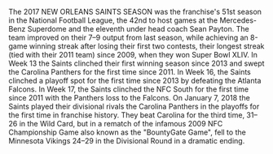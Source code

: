The 2017 NEW ORLEANS SAINTS SEASON was the franchise's 51st season in the National Football League, the 42nd to host games at the Mercedes-Benz Superdome and the eleventh under head coach Sean Payton. The team improved on their 7–9 output from last season, while achieving an 8-game winning streak after losing their first two contests, their longest streak (tied with their 2011 team) since 2009, when they won Super Bowl XLIV. In Week 13 the Saints clinched their first winning season since 2013 and swept the Carolina Panthers for the first time since 2011. In Week 16, the Saints clinched a playoff spot for the first time since 2013 by defeating the Atlanta Falcons. In Week 17, the Saints clinched the NFC South for the first time since 2011 with the Panthers loss to the Falcons. On January 7, 2018 the Saints played their divisional rivals the Carolina Panthers in the playoffs for the first time in franchise history. They beat Carolina for the third time, 31–26 in the Wild Card, but in a rematch of the infamous 2009 NFC Championship Game also known as the "BountyGate Game", fell to the Minnesota Vikings 24–29 in the Divisional Round in a dramatic ending.
